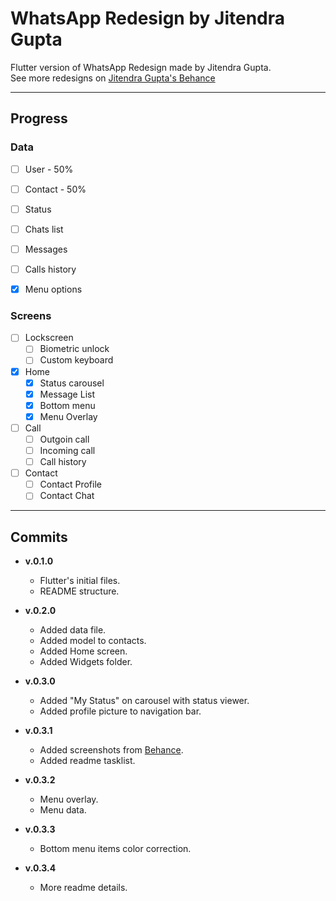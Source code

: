 # WhatsApp Redesign by Jitendra Gupta

Flutter version of WhatsApp Redesign made by Jitendra Gupta.<br>
See more redesigns on [Jitendra Gupta's Behance](https://www.behance.net/jitofficial)

--- 

## Progress

### Data

- [ ] User - 50%
- [ ] Contact - 50%
- [ ] Status
- [ ] Chats list
- [ ] Messages
- [ ] Calls history
- [x] Menu options


### Screens

- [ ] Lockscreen
    - [ ] Biometric unlock
    - [ ] Custom keyboard
- [x] Home
    - [x] Status carousel
    - [x] Message List
    - [x] Bottom menu
    - [x] Menu Overlay
- [ ] Call
    - [ ] Outgoin call
    - [ ] Incoming call
    - [ ] Call history
- [ ] Contact
    - [ ] Contact Profile
    - [ ] Contact Chat

---

## Commits

- <b>v.0.1.0</b>
    - Flutter's initial files.
    - README structure.

- <b>v.0.2.0</b>
    - Added data file.
    - Added model to contacts.
    - Added Home screen.
    - Added Widgets folder.

- <b>v.0.3.0</b>
    - Added "My Status" on carousel with status viewer.
    - Added profile picture to navigation bar.
    
- <b>v.0.3.1</b>
    - Added screenshots from [Behance](https://www.behance.net/jitofficial).
    - Added readme tasklist.

- <b>v.0.3.2</b>
    - Menu overlay.
    - Menu data.

- <b>v.0.3.3</b>
    - Bottom menu items color correction.

- <b>v.0.3.4</b>
    - More readme details.